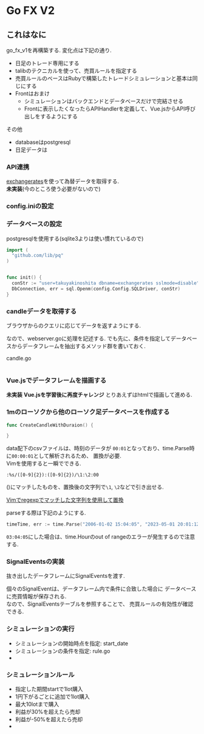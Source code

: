 # Go FX V2


## これはなに

go_fx_v1を再構築する. 
変化点は下記の通り. 

- 日足のトレード専用にする
- talibのテクニカルを使って、売買ルールを指定する
- 売買ルールのベースはRubyで構築したトレードシミュレーションと基本は同じにする
- Frontはおまけ
  - シミュレーションはバックエンドとデータベースだけで完結させる
  - Frontに表示したくなったらAPIHandlerを定義して、Vue.jsからAPI呼び出しをするようにする



その他

- databaseはpostgresql
- 日足データは 



### API連携

[exchangerates](https://exchangeratesapi.io)を使って為替データを取得する.  
**未実装**(今のところ使う必要がないので)


### config.iniの設定

### データベースの設定
postgresqlを使用する(sqlite3よりは使い慣れているので)

```go
import (
  "github.com/lib/pq"
)


func init() {
  conStr := "user=takuyakinoshita dbname=exchangerates sslmode=disable"
  DbConnection, err = sql.Openm(config.Config.SQLDriver, conStr)
}
```


### candleデータを取得する

ブラウザからのクエリに応じてデータを返すようにする.  

なので、webserver.goに処理を記述する. 
でも先に、条件を指定してデータベースからデータフレームを抽出するメソッド群を書いておく.  

candle.go
```go

```


### Vue.jsでデータフレームを描画する
**未実装**
**Vue.jsを学習後に再度チャレンジ**
とりあえずはhtmlで描画して進める.  

### 1mのローソクから他のローソク足データベースを作成する

```go
func CreateCandleWithDuraion() {

}

```

data配下のcsvファイルは、時刻のデータが
`00:01`となっており、time.Parse時に`00:00:01`として解析されるため、
置換が必要.  
Vimを使用すると一瞬でできる.  
```vim
:%s/([0-9]{2}):([0-9]{2})/\1:\2:00
```
()にマッチしたものを、置換後の文字列で`\1`, `\2`などで引き出せる.  

[Vimでregexpでマッチした文字列を使用して置換](https://penguing27.hatenablog.jp/entry/2023/01/12/232452)



parseする際は下記のようにする.  
```go
timeTime, err := time.Parse("2006-01-02 15:04:05", "2023-05-01 20:01:12")
```
`03:04:05`にした場合は、time.Hourのout of rangeのエラーが発生するので注意する.  


### SignalEventsの実装

抜き出したデータフレームにSignalEventsを渡す.  

個々のSignalEventは、データフレーム内で条件に合致した場合に
データベースに売買情報が保存される.  
なので、SignalEventsテーブルを参照することで、
売買ルールの有効性が確認できる.  



### シミュレーションの実行
- シミュレーションの開始時点を指定: start_date
- シミュレーションの条件を指定: rule.go
- 

### シミュレーションルール
- 指定した期間startで1lot購入
- 1円下がるごとに追加で1lot購入
- 最大10lotまで購入
- 利益が30%を超えたら売却
- 利益が-50%を超えたら売却
- 